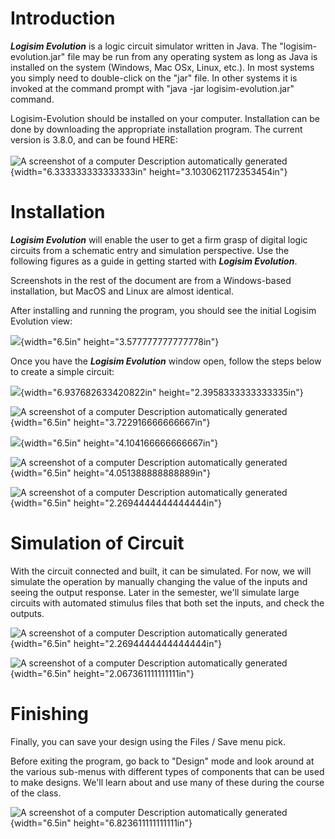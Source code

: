 Introduction
============

***Logisim Evolution*** is a logic circuit simulator written in Java.
The "logisim-evolution.jar" file may be run from any operating system as
long as Java is installed on the system (Windows, Mac OSx, Linux, etc.).
In most systems you simply need to double-click on the "jar" file. In
other systems it is invoked at the command prompt with "java -jar
logisim-evolution.jar" command.

Logisim-Evolution should be installed on your computer. Installation can
be done by downloading the appropriate installation program. The current
version is 3.8.0, and can be found HERE:\
\
![A screenshot of a computer Description automatically
generated](media/image1.png){width="6.333333333333333in"
height="3.1030621172353454in"}

Installation 
============

***Logisim Evolution*** will enable the user to get a firm grasp of
digital logic circuits from a schematic entry and simulation
perspective. Use the following figures as a guide in getting started
with ***Logisim Evolution***.

Screenshots in the rest of the document are from a Windows-based
installation, but MacOS and Linux are almost identical.

After installing and running the program, you should see the initial
Logisim Evolution view:

![](media/image3.png){width="6.5in" height="3.577777777777778in"}

Once you have the ***Logisim Evolution*** window open, follow the steps
below to create a simple circuit:

![](media/image4.png){width="6.937682633420822in"
height="2.3958333333333335in"}

![A screenshot of a computer Description automatically
generated](media/image8.png){width="6.5in" height="3.722916666666667in"}

![](media/image9.png){width="6.5in" height="4.104166666666667in"}

![A screenshot of a computer Description automatically
generated](media/image12.png){width="6.5in"
height="4.051388888888889in"}

![A screenshot of a computer Description automatically
generated](media/image14.png){width="6.5in"
height="2.2694444444444444in"}

Simulation of Circuit
=====================

With the circuit connected and built, it can be simulated. For now, we
will simulate the operation by manually changing the value of the inputs
and seeing the output response. Later in the semester, we'll simulate
large circuits with automated stimulus files that both set the inputs,
and check the outputs.

![A screenshot of a computer Description automatically
generated](media/image19.png){width="6.5in"
height="2.2694444444444444in"}

![A screenshot of a computer Description automatically
generated](media/image21.png){width="6.5in"
height="2.067361111111111in"}

 Finishing
=========

Finally, you can save your design using the Files / Save menu pick.

Before exiting the program, go back to "Design" mode and look around at
the various sub-menus with different types of components that can be
used to make designs. We'll learn about and use many of these during the
course of the class.

![A screenshot of a computer Description automatically
generated](media/image23.png){width="6.5in"
height="6.823611111111111in"}
